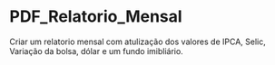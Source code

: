 # PDF_Relatorio_Mensal
Criar um relatorio mensal com atulização dos valores de IPCA, Selic, Variação da bolsa, dólar e um fundo imibliário.

